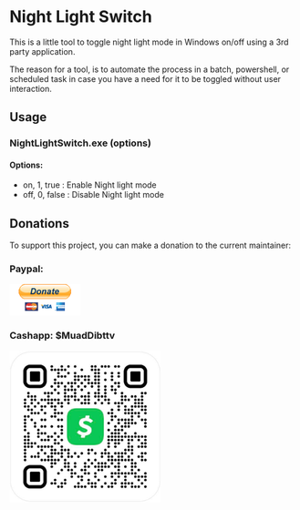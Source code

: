 # Night Light Switch

This is a little tool to toggle night light mode in Windows on/off using a 3rd party application.

The reason for a tool, is to automate the process in a batch, powershell, or scheduled task in case you have
a need for it to be toggled without user interaction.

## Usage

### NightLightSwitch.exe (options)

#### Options:
* on, 1, true   : Enable Night light mode
* off, 0, false : Disable Night light mode

## Donations
To support this project, you can make a donation to the current maintainer:

### Paypal:

[![Paypal](https://github.com/therealatreides/TechScripts/blob/main/ImageRepository/paypal_btn_donateCC_LG_1.gif)](https://www.paypal.com/donate/?hosted_button_id=E6BPVFVTQ6TKU)

### Cashapp: $MuadDibttv

<img src="https://github.com/therealatreides/TechScripts/blob/main/ImageRepository/cashapp_qr.png" alt="Cashapp QR for $MuadDibttv" width="265px">
